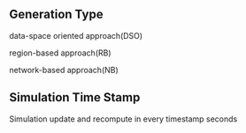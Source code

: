## Generation Type
data-space oriented approach(DSO)

region-based approach(RB)

network-based approach(NB)

## Simulation Time Stamp 
Simulation update and recompute in every timestamp seconds
